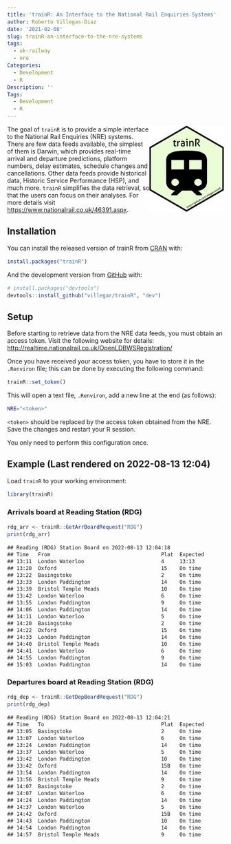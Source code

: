 ```yaml
---
title: 'trainR: An Interface to the National Rail Enquiries Systems'
author: Roberto Villegas-Diaz
date: '2021-02-08'
slug: trainR-an-interface-to-the-nre-systems
tags:
  - uk-railway
  - nre
Categories:
  - Development
  - R
Description: ''
Tags:
  - Development
  - R
---
```


<img src="https://raw.githubusercontent.com/villegar/trainR/main/inst/images/logo.png" alt="logo" align="right" height=200px/>

The goal of `trainR` is to provide a simple interface to the 
National Rail Enquiries (NRE) systems. There are few data feeds 
available, the simplest of them is Darwin, which provides real-time 
arrival and departure predictions, platform numbers, delay estimates, 
schedule changes and cancellations. Other data feeds provide historical 
data, Historic Service Performance (HSP), and much more. `trainR` 
simplifies the data retrieval, so that the users can focus on their 
analyses. For more details visit 
https://www.nationalrail.co.uk/46391.aspx.

## Installation

You can install the released version of trainR from [CRAN](https://CRAN.R-project.org) with:

``` r
install.packages("trainR")
```

And the development version from [GitHub](https://github.com/) with:

``` r
# install.packages("devtools")
devtools::install_github("villegar/trainR", "dev")
```

## Setup
Before starting to retrieve data from the NRE data feeds, you must obtain an access token. 
Visit the following website for details: http://realtime.nationalrail.co.uk/OpenLDBWSRegistration/

Once you have received your access token, you have to store it in the `.Renviron` file; this can be 
done by executing the following command:


```r
trainR::set_token()
```

This will open a text file, `.Renviron`, add a new line at the end (as follows):

```bash
NRE="<token>"
```

`<token>` should be replaced by the access token obtained from the NRE. Save the changes and restart 
your R session.

You only need to perform this configuration once.

## Example (Last rendered on 2022-08-13 12:04)

Load `trainR` to your working environment:

```r
library(trainR)
```

### Arrivals board at Reading Station (RDG)


```r
rdg_arr <- trainR::GetArrBoardRequest("RDG")
print(rdg_arr)
```

```
## Reading (RDG) Station Board on 2022-08-13 12:04:18
## Time   From                                    Plat  Expected
## 13:11  London Waterloo                         4     13:13
## 13:20  Oxford                                  15    On time
## 13:22  Basingstoke                             2     On time
## 13:33  London Paddington                       14    On time
## 13:39  Bristol Temple Meads                    10    On time
## 13:42  London Waterloo                         6     On time
## 13:55  London Paddington                       9     On time
## 14:06  London Paddington                       14    On time
## 14:11  London Waterloo                         5     On time
## 14:20  Basingstoke                             2     On time
## 14:22  Oxford                                  15    On time
## 14:33  London Paddington                       14    On time
## 14:40  Bristol Temple Meads                    10    On time
## 14:41  London Waterloo                         6     On time
## 14:55  London Paddington                       9     On time
## 15:03  London Paddington                       14    On time
```

### Departures board at Reading Station (RDG)


```r
rdg_dep <- trainR::GetDepBoardRequest("RDG")
print(rdg_dep)
```

```
## Reading (RDG) Station Board on 2022-08-13 12:04:21
## Time   To                                      Plat  Expected
## 13:05  Basingstoke                             2     On time
## 13:07  London Waterloo                         6     On time
## 13:24  London Paddington                       14    On time
## 13:37  London Waterloo                         5     On time
## 13:42  London Paddington                       10    On time
## 13:42  Oxford                                  15B   On time
## 13:54  London Paddington                       14    On time
## 13:56  Bristol Temple Meads                    9     On time
## 14:07  Basingstoke                             2     On time
## 14:07  London Waterloo                         6     On time
## 14:24  London Paddington                       14    On time
## 14:37  London Waterloo                         5     On time
## 14:42  Oxford                                  15B   On time
## 14:43  London Paddington                       10    On time
## 14:54  London Paddington                       14    On time
## 14:57  Bristol Temple Meads                    9     On time
```
